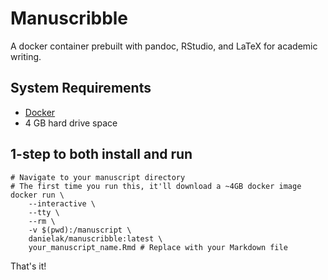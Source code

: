 # Manuscribble

A docker container prebuilt with pandoc, RStudio, and LaTeX for academic writing.

## System Requirements

- [Docker](https://www.docker.com/products/docker)
- 4 GB hard drive space

## 1-step to both install and run

```shell
# Navigate to your manuscript directory
# The first time you run this, it'll download a ~4GB docker image
docker run \
	--interactive \
	--tty \
	--rm \
	-v $(pwd):/manuscript \
	danielak/manuscribble:latest \
	your_manuscript_name.Rmd # Replace with your Markdown file
```

That's it!
